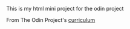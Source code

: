 This is my html mini project for the odin project

From The Odin Project's [curriculum](http://www.theodinproject.com/courses/web-development-101/lessons/html-css)